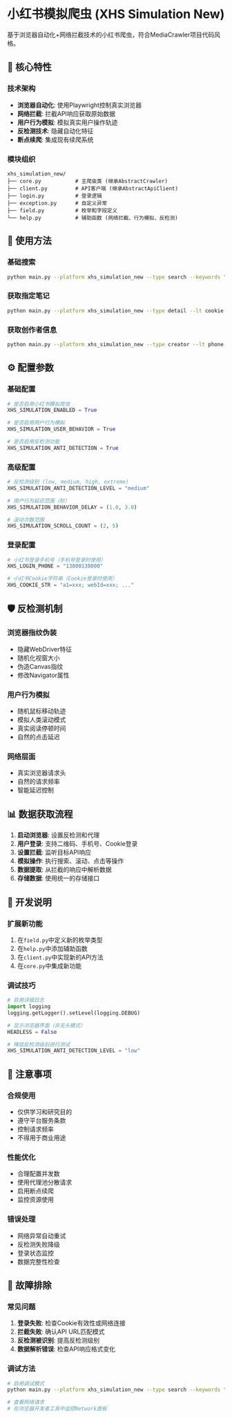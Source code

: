 # 小红书模拟爬虫 (XHS Simulation New)

基于浏览器自动化+网络拦截技术的小红书爬虫，符合MediaCrawler项目代码风格。

## 🎯 核心特性

### 技术架构
- **浏览器自动化**: 使用Playwright控制真实浏览器
- **网络拦截**: 拦截API响应获取原始数据
- **用户行为模拟**: 模拟真实用户操作轨迹
- **反检测技术**: 隐藏自动化特征
- **断点续爬**: 集成现有续爬系统

### 模块组织
```
xhs_simulation_new/
├── core.py           # 主爬虫类 (继承AbstractCrawler)
├── client.py         # API客户端 (继承AbstractApiClient)
├── login.py          # 登录逻辑
├── exception.py      # 自定义异常
├── field.py          # 枚举和字段定义
└── help.py           # 辅助函数 (网络拦截、行为模拟、反检测)
```

## 🚀 使用方法

### 基础搜索
```bash
python main.py --platform xhs_simulation_new --type search --keywords "澳鹏科技" --lt qrcode
```

### 获取指定笔记
```bash
python main.py --platform xhs_simulation_new --type detail --lt cookie
```

### 获取创作者信息
```bash
python main.py --platform xhs_simulation_new --type creator --lt phone
```

## ⚙️ 配置参数

### 基础配置
```python
# 是否启用小红书模拟爬虫
XHS_SIMULATION_ENABLED = True

# 是否启用用户行为模拟
XHS_SIMULATION_USER_BEHAVIOR = True

# 是否启用反检测功能
XHS_SIMULATION_ANTI_DETECTION = True
```

### 高级配置
```python
# 反检测级别 (low, medium, high, extreme)
XHS_SIMULATION_ANTI_DETECTION_LEVEL = "medium"

# 用户行为延迟范围（秒）
XHS_SIMULATION_BEHAVIOR_DELAY = (1.0, 3.0)

# 滚动次数范围
XHS_SIMULATION_SCROLL_COUNT = (2, 5)
```

### 登录配置
```python
# 小红书登录手机号（手机号登录时使用）
XHS_LOGIN_PHONE = "13800138000"

# 小红书Cookie字符串（Cookie登录时使用）
XHS_COOKIE_STR = "a1=xxx; webId=xxx; ..."
```

## 🛡️ 反检测机制

### 浏览器指纹伪装
- 隐藏WebDriver特征
- 随机化视窗大小
- 伪造Canvas指纹
- 修改Navigator属性

### 用户行为模拟
- 随机鼠标移动轨迹
- 模拟人类滚动模式
- 真实阅读停顿时间
- 自然的点击延迟

### 网络层面
- 真实浏览器请求头
- 自然的请求频率
- 智能延迟控制

## 📊 数据获取流程

1. **启动浏览器**: 设置反检测和代理
2. **用户登录**: 支持二维码、手机号、Cookie登录
3. **设置拦截**: 监听目标API响应
4. **模拟操作**: 执行搜索、滚动、点击等操作
5. **数据提取**: 从拦截的响应中解析数据
6. **存储数据**: 使用统一的存储接口

## 🔧 开发说明

### 扩展新功能
1. 在`field.py`中定义新的枚举类型
2. 在`help.py`中添加辅助函数
3. 在`client.py`中实现新的API方法
4. 在`core.py`中集成新功能

### 调试技巧
```python
# 启用详细日志
import logging
logging.getLogger().setLevel(logging.DEBUG)

# 显示浏览器界面（非无头模式）
HEADLESS = False

# 降低反检测级别进行测试
XHS_SIMULATION_ANTI_DETECTION_LEVEL = "low"
```

## 📝 注意事项

### 合规使用
- 仅供学习和研究目的
- 遵守平台服务条款
- 控制请求频率
- 不得用于商业用途

### 性能优化
- 合理配置并发数
- 使用代理池分散请求
- 启用断点续爬
- 监控资源使用

### 错误处理
- 网络异常自动重试
- 反检测失败降级
- 登录状态监控
- 数据完整性检查

## 🚨 故障排除

### 常见问题
1. **登录失败**: 检查Cookie有效性或网络连接
2. **拦截失败**: 确认API URL匹配模式
3. **反检测被识别**: 提高反检测级别
4. **数据解析错误**: 检查API响应格式变化

### 调试方法
```bash
# 启用调试模式
python main.py --platform xhs_simulation_new --type search --keywords "test" --headless false

# 查看网络请求
# 在浏览器开发者工具中监控Network面板
```